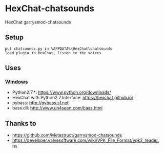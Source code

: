 # HexChat-chatsounds
HexChat garrysmod-chatsounds
## Setup
```
put chatsounds.py in %APPDATA%\HexChat\chatsounds
load plugin in HexChat, listen to the voices
```

## Uses
### Windows
* Python2.7.*: https://www.python.org/downloads/
* HexChat with Python2.7 Interface: https://hexchat.github.io/
* pybass: http://pybass.sf.net
* bass.dll: http://www.un4seen.com/bass.html

## Thanks to
* https://github.com/Metastruct/garrysmod-chatsounds
* https://developer.valvesoftware.com/wiki/VPK_File_Format/vpk2_reader.py

